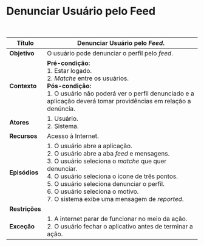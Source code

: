 # Denunciar Usuário pelo Feed

<br />

|Título|Denunciar Usuário pelo _Feed_.|
|----------|--------------------------|
|**Objetivo**|O usuário pode denunciar o perfil pelo _feed_.|
|**Contexto**|**Pré-condição:**<br />1. Estar logado.<br />2. _Matche_ entre os usuários.<br />**Pós-condição:**<br />1. O usuário não poderá ver o perfil denunciado e a aplicação deverá tomar providências em relação a denúncia. |
|**Atores**|1. Usuário.<br />2. Sistema.|
|**Recursos**|Acesso à Internet.|
|**Episódios**|1. O usuário abre a aplicação.<br />2. O usuário abre a aba _feed_ e mensagens.<br />3. O usuário seleciona o _matche_ que quer denunciar.<br />4. O usuário seleciona o ícone de três pontos.<br />5. O usuário seleciona denunciar o perfil.<br />6. O usuário seleciona o motivo.<br />7. O sistema exibe uma mensagem de _reported_.|
|**Restrições**||
|**Exceção**|1. A internet parar de funcionar no meio da ação.<br />2. O usuário fechar o aplicativo antes de terminar a ação.|
